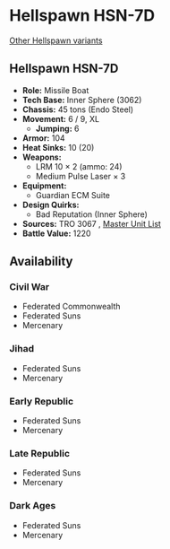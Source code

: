 # Hellspawn HSN-7D 

[Other Hellspawn variants](../hellspawn.md) 

## Hellspawn HSN-7D 

- **Role:** Missile Boat 
- **Tech Base:** Inner Sphere (3062) 
- **Chassis:** 45 tons (Endo Steel) 
- **Movement:** 6 / 9, XL 
  - **Jumping:** 6 
- **Armor:** 104 
- **Heat Sinks:** 10 (20) 
- **Weapons:** 
  - LRM 10 × 2 (ammo: 24) 
  - Medium Pulse Laser × 3 
- **Equipment:** 
  - Guardian ECM Suite 
- **Design Quirks:** 
  - Bad Reputation (Inner Sphere) 
- **Sources:** TRO 3067 , [Master Unit List](http://masterunitlist.info/Unit/Details/4307/hellspawn-hsn-7d) 
- **Battle Value:** 1220 

## Availability 

### Civil War 

- Federated Commonwealth 
- Federated Suns 
- Mercenary 

### Jihad 

- Federated Suns 
- Mercenary 

### Early Republic 

- Federated Suns 
- Mercenary 

### Late Republic 

- Federated Suns 
- Mercenary 

### Dark Ages 

- Federated Suns 
- Mercenary 

